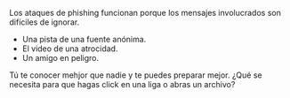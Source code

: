 [Title]: # (¿Cómo te atacarías a tí mismo?)
[Order]: # (8)
 
Los ataques de phishing funcionan porque los mensajes involucrados son difíciles de ignorar.

* Una pista de una fuente anónima. 
* El video de una atrocidad.
* Un amigo en peligro.

Tú te conocer mehjor que nadie y te puedes preparar mejor. ¿Qué se necesita para que hagas click en una liga o abras un archivo?
